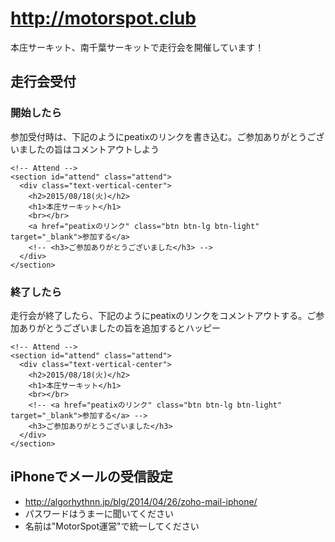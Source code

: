 # http://motorspot.club

本庄サーキット、南千葉サーキットで走行会を開催しています！  

## 走行会受付
### 開始したら
参加受付時は、下記のようにpeatixのリンクを書き込む。ご参加ありがとうございましたの旨はコメントアウトしよう
```
<!-- Attend -->
<section id="attend" class="attend">
  <div class="text-vertical-center">
    <h2>2015/08/18(火)</h2>
    <h1>本庄サーキット</h1>
    <br></br>
    <a href="peatixのリンク" class="btn btn-lg btn-light" target="_blank">参加する</a>
    <!-- <h3>ご参加ありがとうございました</h3> -->
  </div>
</section>
```
### 終了したら
走行会が終了したら、下記のようにpeatixのリンクをコメントアウトする。ご参加ありがとうございましたの旨を追加するとハッピー
```
<!-- Attend -->
<section id="attend" class="attend">
  <div class="text-vertical-center">
    <h2>2015/08/18(火)</h2>
    <h1>本庄サーキット</h1>
    <br></br>
    <!-- <a href="peatixのリンク" class="btn btn-lg btn-light" target="_blank">参加する</a> -->
    <h3>ご参加ありがとうございました</h3> 
  </div>
</section>
```

## iPhoneでメールの受信設定
- http://algorhythnn.jp/blg/2014/04/26/zoho-mail-iphone/
- パスワードはうまーに聞いてください
- 名前は"MotorSpot運営"で統一してください
